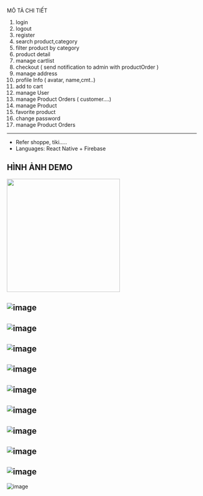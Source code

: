 MÔ TẢ CHI TIẾT
1. login
2. logout
3. register
4. search product,category
5. filter product by category
6. product detail
7. manage cartlist
8. checkout ( send notification to admin with productOrder )
9. manage address
10. profile Info ( avatar, name,cmt..)
11. add to cart 
12. manage User
13. manage Product Orders ( customer....)
14. manage Product 
15. favorite product 
16. change password
17. manage Product Orders 
------
- Refer shoppe, tiki.....
- Languages: React Native + Firebase


HÌNH ẢNH DEMO
-------------------------------
 <img src="https://user-images.githubusercontent.com/94690599/222349836-20a762ac-d0c7-411b-bc38-a354ffe5bdb7.png"  width="300" height="300" />

![image](https://user-images.githubusercontent.com/94690599/222349836-20a762ac-d0c7-411b-bc38-a354ffe5bdb7.png ) 
-------------------------------
![image](https://user-images.githubusercontent.com/94690599/222355780-67d66920-d62b-4696-956b-327f708d4509.png)
-------------------------------
![image](https://user-images.githubusercontent.com/94690599/222357516-af5df66a-1ff1-48c2-b443-db48688ad6b6.png)
-------------------------------
![image](https://user-images.githubusercontent.com/94690599/222357581-8bcb2867-1907-4da8-95a2-976e7e8d7bba.png)
-------------------------------
![image](https://user-images.githubusercontent.com/94690599/222362120-6c808bd7-c560-4374-9bf8-c2c9fb2de622.png)
-------------------------------
![image](https://user-images.githubusercontent.com/94690599/222357628-55554270-05fe-4d1c-82a3-d073b04e6054.png)
-------------------------------
![image](https://user-images.githubusercontent.com/94690599/222357653-bdd438fb-ebc1-4890-a376-7481cfa90e9b.png)
-------------------------------
![image](https://user-images.githubusercontent.com/94690599/222361891-241ed26c-d1f7-4828-be06-c901678f17e8.png)
-------------------------------
![image](https://user-images.githubusercontent.com/94690599/222361918-b49d6622-e663-4aac-8090-c59d1650c657.png)
-------------------------------
![image](https://user-images.githubusercontent.com/94690599/222361942-f91b0b41-0e8e-49ce-98e9-3ec36140a01a.png)

